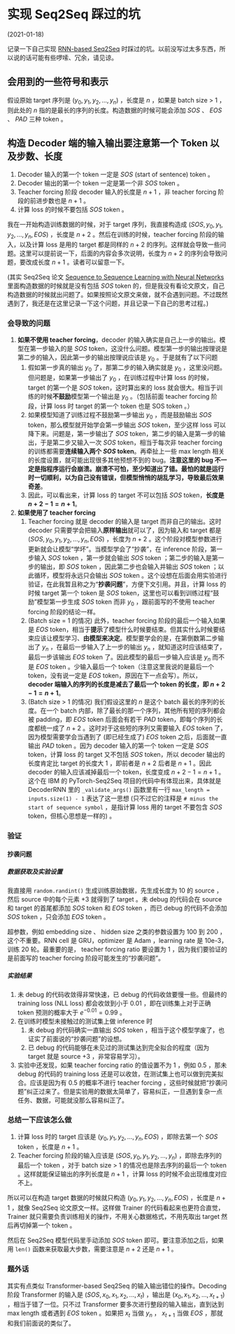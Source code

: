 # 实现 Seq2Seq 踩过的坑

(2021-01-18)

记录一下自己实现 [RNN-based Seq2Seq](https://github.com/LinjianLi/Seq2Seq-PyTorch) 时踩过的坑。以前没写过太多东西，所以说的话可能有些啰嗦、冗余，请见谅。

## 会用到的一些符号和表示

假设原始 target 序列是 $(y_{0}, y_{1}, y_{2}, ..., y_{n})$ ，长度是 $n$ ，如果是 batch size > 1 ，则此处的 $n$ 指的是最长的序列的长度。构造数据的时候可能会添加 $SOS$ 、 $EOS$ 、 $PAD$ 三种 token 。

## 构造 Decoder 端的输入输出要注意第一个 Token 以及步数、长度

1. Decoder 输入的第一个 token 一定是 $SOS$ (start of sentence) token 。
2. Decoder 输出的第一个 token 一定是第一个非 $SOS$ token 。
3. Teacher forcing 阶段 decoder 输入的长度是 $n + 1$ ，非 teacher forcing 阶段的前进步数也是 $n + 1$ 。
4. 计算 loss 的时候不要包括 $SOS$ token 。

我在一开始构造训练数据的时候，对于 target 序列，我直接构造成 $(SOS, y_{0}, y_{1}, y_{2}, ..., y_{n}, EOS)$ ，长度是 $n + 2$ 。然后在训练的时候，teacher forcing 阶段的输入，以及计算 loss 是用的 target 都是同样的 $n + 2$ 的序列。这样就会导致一些问题。这里可以提前说一下，后面的内容会多次说明，长度为 $n + 2$ 的序列会导致问题，要改成长度 $n + 1$ 。读者可以留意一下。

(其实 Seq2Seq 论文 [
Sequence to Sequence Learning with Neural Networks](https://arxiv.org/abs/1409.3215) 里面构造数据的时候就是没有包括 $SOS$ token 的，但是我没有看论文原文，自己构造数据的时候就出问题了。如果按照论文原文来做，就不会遇到问题。不过既然遇到了，我还是在这里记录一下这个问题，并且记录一下自己的思考过程。)

### 会导致的问题

1. **如果不使用 teacher forcing**，decoder 的输入确实是自己上一步的输出。模型在第一步输入的是 $SOS$ token，这没什么问题。模型第一步的输出按理说是第二步的输入，因此第一步的输出按理说应该是 $y_{0}$ 。于是就有了以下问题
    1. 假如第一步真的输出 $y_{0}$ 了，那第二步的输入确实就是 $y_{0}$ ，这里没问题。但问题是，如果第一步输出了 $y_{0}$ ，在训练过程中计算 loss 的时候，target 的第一个是 $SOS$ token，这时算出来的 loss 就会很大。相当于训练的时候**不鼓励**模型第一个输出是 $y_{0}$ 。（包括前面 teacher forcing 阶段，计算 loss 时 target 的第一个 token 也是 SOS token 。）
    2. 如果模型知道了训练过程不鼓励第一步输出 $y_{0}$ ，而是鼓励输出 $SOS$ token，那么模型就开始学会第一步输出 $SOS$ token，至少这样 loss 可以降下来。问题是，第一步输出了 $SOS$ token，第二步的输入是第一步的输出，于是第二步又输入一次 $SOS$ token，相当于每次非 teacher forcing 的训练都需要**连续输入两个 $SOS$ token**。再牵扯上一些 max length 相关的长度设置，就可能出现很多其他预想不到的 bug。**注意这里的 bug 不一定是指程序运行会崩溃。崩溃不可怕，至少知道出了错。最怕的就是运行时一切顺利，以为自己没有错误，但模型悄悄的胡乱学习，导致最后效果奇差**。
    3. 因此，可以看出来，计算 loss 的 target 不可以包括 $SOS$ token，**长度是 $n + 2 - 1 = n + 1$**。
2. **如果使用了 teacher forcing**
    1. Teacher forcing 就是 decoder 的输入是 target 而非自己的输出。这时 decoder 只需要学会把输入**原样输出**就可以了，因为输入和 target 都是 $(SOS, y_{0}, y_{1}, y_{2}, ..., y_{n}, EOS)$ ，长度为 $n + 2$ 。这个阶段对模型参数进行更新就会让模型“学坏”。当模型学会了“抄袭”，在 inference 阶段，第一步输入 $SOS$ token ，第一步就会输出 $SOS$ token ；第二步的输入是第一步的输出，即 $SOS$ token ，因此第二步也会输入并输出 $SOS$ token ；以此循环，模型将永远只会输出 $SOS$ token 。这个设想在后面会用实验进行验证，在此我暂且称之为“**抄袭问题**”，方便下文引用。并且，计算 loss 的时候 target 第一个 token 是 $SOS$ token，这里也可以看到训练过程“鼓励”模型第一步生成 $SOS$ token 而非 $y_{0}$ ，跟前面写的不使用 teacher forcing 阶段的结论一样。
    2. (Batch size = 1 的情况) 此外，teacher forcing 阶段的最后一个输入如果是 $EOS$ token，相当于**提示**了模型什么时候要结束。但其实什么时候要结束应该让模型学习、**由模型来决定**。模型要学会的是，在第倒数第二步输出了 $y_{n}$ ，在最后一步输入了上一步的输出 $y_{n}$ ，就知道这时应该结束了，最后一步该输出 $EOS$ token 了。因此模型的最后一步输入应该是 $y_{n}$ 而不是 $EOS$ token 。少输入最后一个 token（注意这里我说的是最后一个 token，没有说一定是 $EOS$ token，原因在下一点会写）。所以， **decoder 端输入的序列的长度是减去了最后一个 token 的长度，即 $n + 2 - 1 = n + 1$**。
    3. (Batch size > 1 的情况) 我们假设这里的 $n$ 是这个 batch 最长的序列的长度。在一个 batch 内部，除了最长的那一个序列，其他所有短的序列都会被 padding，即 $EOS$ token 后面会有若干 $PAD$ token，即每个序列的长度都统一成了 $n + 2$ 。这时对于这些短的序列又需要输入 $EOS$ token 了，因为模型需要学会当遇到了 (即已经生成了) $EOS$ token 之后，后面就一直输出 $PAD$ token 。因为 decoder 输入的第一个 token 一定是 $SOS$ token，计算 loss 的 target 又不包括 $SOS$ token，所以 decoder 输出的长度肯定比 target 的长度大 1 ，即前者是 $n + 2$ 后者是 $n + 1$ 。因此 decoder 的输入应该减掉最后一个 token，长度变成 $n + 2 - 1 = n + 1$ 。这个在 IBM 的 PyTorch-Seq2Seq 项目的代码中有体现出来，具体就是 DecoderRNN 里的 `_validate_args()` 函数里有一行 `max_length = inputs.size(1) - 1` 表达了这一思想 (只不过它的注释是 `# minus the start of sequence symbol` ，是指计算 loss 用的 target 不要包含 $SOS$ token，但核心思想是一样的) 。

### 验证

#### 抄袭问题

##### 数据获取及实验设置

我直接用 `random.randint()` 生成训练原始数据，先生成长度为 10 的 source ，然后 source 中的每个元素 +3 就得到了 target 。未 debug 的代码会在 source 和 target 的首尾都添加 $SOS$ token 和 $EOS$ token ，而已 debug 的代码不会添加 $SOS$ token ，只会添加 $EOS$ token 。

超参数，例如 embedding size 、 hidden size 之类的参数设置为 100 到 200 ，这个不重要。RNN cell 是 GRU，optimizer 是 Adam ，learning rate 是 10e-3，训练 20 轮。最重要的是， teacher forcing ratio 要设置为 1 ，因为我们要验证的是前面写的 teacher forcing 阶段可能发生的“抄袭问题”。

##### 实验结果

1. 未 debug 的代码收敛得非常快速，已 debug 的代码收敛要慢一些。但最终的 training loss (NLL loss) 都会收敛到小于 0.01 ，即在训练集上对于正确 token 预测的概率大于 $e^{-0.01} = 0.99$ 。
2. 在训练时模型未接触过的测试集上做 inference 时
    1. 未 debug 的代码确实一直输出 $SOS$ token ，相当于这个模型学废了，也证实了前面说的“抄袭问题”的设想。
    2. 已 debug 的代码能够在未见过的测试集达到完全拟合的程度（因为 target 就是 source +3 ，非常容易学习）。
3. 实验中还发现，如果 teacher forcing ratio 的值设置不为 1 ，例如 0.5 ，那未 debug 的代码的 training loss 还是可以收敛，在测试集上也可以做到完美拟合。应该是因为有 0.5 的概率不进行 teacher forcing ，这些时候就把“抄袭问题”纠正过来了。但是实验用的数据太简单了，容易纠正，一旦遇到复杂一点任务、数据，可能就没那么容易纠正了。

### 总结一下应该怎么做

1. 计算 loss 时的 target 应该是 $(y_{0}, y_{1}, y_{2}, ..., y_{n}, EOS)$ ，即除去第一个 $SOS$ token ，长度是 $n + 1$ 。
2. Teacher forcing 阶段的输入应该是 $(SOS, y_{0}, y_{1}, y_{2}, ..., y_{n})$ ，即除去序列的最后一个 token ，对于 batch size > 1 的情况也是除去序列的最后一个 token 。这样就能保证输出的序列长度是 $n + 1$ ，计算 loss 的时候不会出现维度对应不上。

所以可以在构造 target 数据的时候就只构造 $(y_{0}, y_{1}, y_{2}, ..., y_{n}, EOS)$ ，长度是 $n + 1$ ，就像 Seq2Seq 论文原文一样。这样做 Trainer 的代码看起来也更符合直觉，Trainer 就只需要负责训练相关的操作，不用关心数据格式，不用先取出 target 然后再切掉第一个 token 。

然后在 Seq2Seq 模型代码里手动添加 $SOS$ token 即可。要注意添加之后，如果用 `len()` 函数来获取最大步数，需要注意是 $n + 2$ 还是 $n + 1$ 。

### 题外话

其实有点类似 Transformer-based Seq2Seq 的输入输出错位的操作。Decoding 阶段 Transformer 的输入是 $(SOS, x_{0}, x_{1}, x_{2}, ..., x_{t})$ ，输出是 $(x_{0}, x_{1}, x_{2}, ..., x_{t + 1})$ ，相当于错了一位。只不过 Transformer 要多次进行整段的输入输出，直到达到 max length 或者遇到 $EOS$ token 。如果把 $x_{t}$ 当做 $y_{n}$ ， $x_{t + 1}$ 当做 $EOS$ ，那就和我们前面说的类似了。
